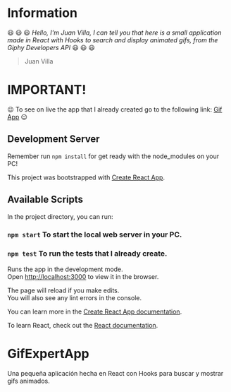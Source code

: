 # Information
:smiley: :smiley: :smiley: *Hello, I'm Juan Villa, I can tell you that here is a small application made in React with Hooks to search and display animated gifs, from the Giphy Developers API* :smiley: :smiley: :smiley:
> Juan Villa

# IMPORTANT!
:wink: To see on live the app that I already created go to the following link: [Gif App](https://juanvillam.github.io/27-gif-app/) :wink:

## Development Server
Remember run `npm install` for get ready with the node_modules on your PC!

This project was bootstrapped with [Create React App](https://github.com/facebook/create-react-app).

## Available Scripts

In the project directory, you can run:

### `npm start` To start the local web server in your PC.

### `npm test` To run the tests that I already create.

Runs the app in the development mode.\
Open [http://localhost:3000](http://localhost:3000) to view it in the browser.

The page will reload if you make edits.\
You will also see any lint errors in the console.

You can learn more in the [Create React App documentation](https://facebook.github.io/create-react-app/docs/getting-started).

To learn React, check out the [React documentation](https://reactjs.org/).


# GifExpertApp

Una pequeña aplicación hecha en React con Hooks para buscar y mostrar gifs animados.
